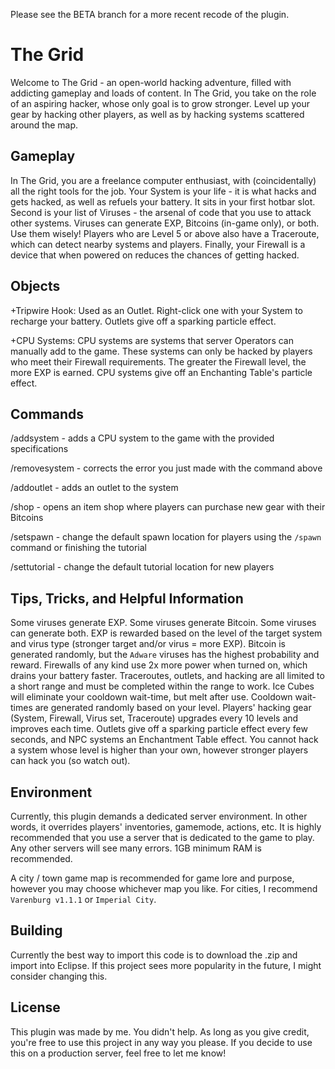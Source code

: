 Please see the BETA branch for a more recent recode of the plugin.

# The Grid
Welcome to The Grid - an open-world hacking adventure, filled with addicting gameplay and loads of content. In The Grid, you take on the role of an aspiring hacker, whose only goal is to grow stronger. Level up your gear by hacking other players, as well as by hacking systems scattered around the map.

## Gameplay
In The Grid, you are a freelance computer enthusiast, with (coincidentally) all the right tools for the job. Your System is your life - it is what hacks and gets hacked, as well as refuels your battery. It sits in your first hotbar slot. Second is your list of Viruses - the arsenal of code that you use to attack other systems. Viruses can generate EXP, Bitcoins (in-game only), or both. Use them wisely! Players who are Level 5 or above also have a Traceroute, which can detect nearby systems and players. Finally, your Firewall is a device that when powered on reduces the chances of getting hacked.

## Objects
+Tripwire Hook: Used as an Outlet. Right-click one with your System to recharge your battery. Outlets give off a sparking particle effect.

+CPU Systems: CPU systems are systems that server Operators can manually add to the game. These systems can only be hacked by players who meet their Firewall requirements. The greater the Firewall level, the more EXP is earned. CPU systems give off an Enchanting Table's particle effect.

## Commands
/addsystem <name> <level> - adds a CPU system to the game with the provided specifications

/removesystem <name> - corrects the error you just made with the command above

/addoutlet - adds an outlet to the system

/shop - opens an item shop where players can purchase new gear with their Bitcoins

/setspawn - change the default spawn location for players using the `/spawn` command or finishing the tutorial

/settutorial - change the default tutorial location for new players

## Tips, Tricks, and Helpful Information
Some viruses generate EXP. Some viruses generate Bitcoin. Some viruses can generate both. EXP is rewarded based on the level of the target system and virus type (stronger target and/or virus = more EXP). Bitcoin is generated randomly, but the `Adware` viruses has the highest probability and reward. Firewalls of any kind use 2x more power when turned on, which drains your battery faster. Traceroutes, outlets, and hacking are all limited to a short range and must be completed within the range to work. Ice Cubes will eliminate your cooldown wait-time, but melt after use. Cooldown wait-times are generated randomly based on your level. Players' hacking gear (System, Firewall, Virus set, Traceroute) upgrades every 10 levels and improves each time. Outlets give off a sparking particle effect every few seconds, and NPC systems an Enchantment Table effect. You cannot hack a system whose level is higher than your own, however stronger players can hack you (so watch out).

## Environment
Currently, this plugin demands a dedicated server environment. In other words, it overrides players' inventories, gamemode, actions, etc. It is highly recommended that you use a server that is dedicated to the game to play. Any other servers will see many errors. 1GB minimum RAM is recommended.

A city / town game map is recommended for game lore and purpose, however you may choose whichever map you like. For cities, I recommend `Varenburg v1.1.1` or `Imperial City`. 

## Building
Currently the best way to import this code is to download the .zip and import into Eclipse. If this project sees more popularity in the future, I might consider changing this.

## License
This plugin was made by me. You didn't help. As long as you give credit, you're free to use this project in any way you please. If you decide to use this on a production server, feel free to let me know!

